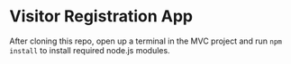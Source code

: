 # Visitor Registration App

After cloning this repo, open up a terminal in the MVC project and run `npm install` to install required node.js modules.
